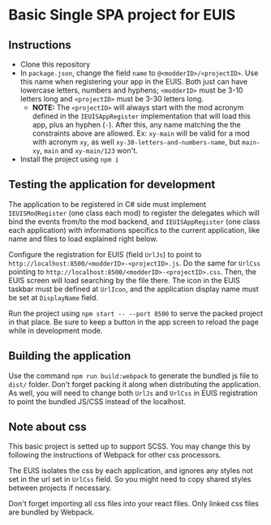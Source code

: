 # Basic Single SPA project for EUIS

## Instructions

- Clone this repository
- In `package.json`, change the field `name` to `@<modderID>/<projectID>`. Use this name when registering your app in the EUIS. Both just can have lowercase letters, numbers and hyphens; `<modderID>` must be 3-10 letters long and `<projectID>` must be 3-30 letters long.
  - **NOTE:** The `<projectID>` will always start with the mod acronym defined in the `IEUISAppRegister` implementation that will load this app, plus an hyphen (`-`).
  After this, any name matching the the constraints above are allowed. Ex: `xy-main` will be valid for a mod with acronym `xy`, as well `xy-30-letters-and-numbers-name`, but `main-xy`, `main` and `xy-main/123` won't.
- Install the project using `npm i`

## Testing the application for development

The application to be registered in C# side must implement `IEUISModRegister` (one class each mod) to register the delegates which will bind the events from/to the mod backend, and `IEUISAppRegister` (one class each application) with informations specifics to the current application, like name and files to load explained right below.

Configure the registration for EUIS (field `UrlJs`) to point to `http://localhost:8500/<modderID>-<projectID>.js`. Do the same for `UrlCss` pointing to `http://localhost:8500/<modderID>-<projectID>.css`. Then, the EUIS screen will load searching by the file there.
The icon in the EUIS taskbar must be defined at `UrlIcon`, and the application display name must be set at `DisplayName` field.

Run the project using `npm start -- --port 8500` to serve the packed project in that place. Be sure to keep a button in the app screen to reload the page while in development mode.

## Building the application

Use the command `npm run build:webpack` to generate the bundled js file to `dist/` folder. Don't forget packing it along when distributing the application. As well, you will need to change both `UrlJs` and `UrlCss` in EUIS registration to point the bundled JS/CSS instead of the localhost.

## Note about css

This basic project is setted up to support SCSS. You may change this by following the instructions of Webpack for other css processors.

The EUIS isolates the css by each application, and ignores any styles not set in the url set in `UrlCss` field. So you might need to copy shared styles between projects if necessary.

Don't forget importing all css files into your react files. Only linked css files are bundled by Webpack.